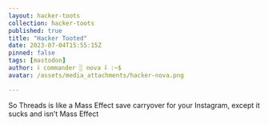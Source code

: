```yaml
---
layout: hacker-toots
collection: hacker-toots
published: true
title: "Hacker Tooted"
date: 2023-07-04T15:55:15Z
pinned: false
tags: [mastodon]
author: ⸸ commander ░ nova ⸸ :~$
avatar: /assets/media_attachments/hacker-nova.png

---
```


<p>So Threads is like a Mass Effect save carryover for your Instagram, except it sucks and isn’t Mass Effect</p>


